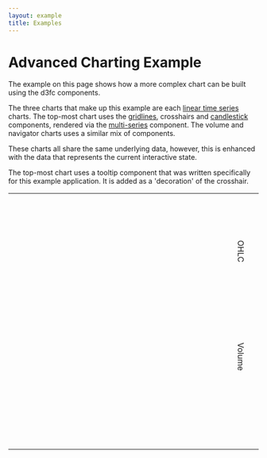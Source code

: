 ```yaml
---
layout: example
title: Examples
---
```

<style>
.main-row>td {
  height: 240px;
}
.volume-row>td {
  height: 160px;
  padding-bottom: 20px;
}
.navigator-row>td {
  height: 80px;
}
.chart {
  width: 640px;
}
svg {
  width: 100%;
  height: 100%;
}
#low-barrel span {
  display:block;
  transform: rotate(90deg);
}


rect.background {
    fill: none;
    stroke: #C0C0C0;
}
.gridlines line {
    stroke: #C0C0C0;
    stroke-width: 0.5px;
}
.candlestick.up rect {
    fill: #fff;
}
.candlestick.down rect {
    fill: #7CB5EC;
}
rect.extent {
    fill: rgba(128, 179, 236, 0.3);
    stroke: #C0C0C0;
    stroke-width: 1px;
}
.line {
    stroke: rgba(128, 179, 236, 1);
    stroke-width: 1px;
}
.area {
    fill: rgba(128, 179, 236, 0.05);
}
.crosshairs .vertical {
    stroke: #C0C0C0;
    stroke-width: 1px;
}
.crosshairs .horizontal {
    display: none;
}
.crosshairs .info {
    font: 10px sans-serif;
}
.crosshairs .info rect {
    fill: rgba(249, 249, 249, 0.85);
    stroke: rgba(124, 181, 236, 1);
    stroke-width: 1px;
}
</style>

<div class="row">
  <div class="col-md-12">
    <h1>Advanced Charting Example</h1>
  </div>
</div>

<div class="row">
  <div class="col-md-4">
    <p>The example on this page shows how a more complex chart can be built using the d3fc components.</p>
    <p>The three charts that make up this example are each <a href="components.html#linearTimeSeries">linear time series</a> charts. The top-most chart uses the <a href="components.html#candlestick">gridlines</a>, crosshairs and <a href="components.html#candlestick">candlestick</a> components, rendered via the <a href="components.html#multi">multi-series</a> component. The volume and navigator charts uses a similar mix of components.</p>
    <p>These charts all share the same underlying data, however, this is enhanced with the data that represents the current interactive state.</p>
    <p>The top-most chart uses a tooltip component that was written specifically for this example application. It is added as a 'decoration' of the crosshair.</p>
  </div>
  <div class="col-md-8">
    <table id="low-barrel">
      <tr class="main-row">
        <td class="chart">
          <svg class="main"></svg>
        </td>
        <td>
          <span>OHLC</span>
        </td>
      </tr>
      <tr class="volume-row">
        <td class="chart">
          <svg class="volume"></svg>
        </td>
        <td>
          <span>Volume</span>
        </td>
      </tr>
      <tr class="navigator-row">
        <td class="chart">
          <svg class="navigator"></svg>
        </td>
        <td></td>
      </tr>
    </table>
  </div>
</div>


<script type="text/javascript">
(function(d3, fc) {
    'use strict';

    // Assigning to fc is nasty but there's not a lot of choice I don't think...
    fc.tooltip = function() {

        var formatters = {
            date: d3.time.format('%A, %b %e, %Y'),
            price: d3.format('.2f'),
            volume: d3.format('0,5p')
        };

        function format(type, value) {
            return formatters[type](value);
        }

        var items = [
            function(d) { return format('date', d.date); },
            function(d) { return 'Open: ' + format('price', d.open); },
            function(d) { return 'High: ' + format('price', d.high); },
            function(d) { return 'Low: ' + format('price', d.low); },
            function(d) { return 'Close: ' + format('price', d.close); },
            function(d) { return 'Volume: ' + format('volume', d.volume); }
        ];

        var tooltip = function(selection) {

            var container = selection.enter()
                .append('g')
                .attr('class', 'info');

            container.append('rect')
                .attr({
                    width: 130,
                    height: 76,
                    fill: 'white'
                });

            container.append('text');

            container = selection.select('g.info')
                .attr('transform', function(d) {
                    var dx = Number(d.x);
                    var x = dx < 150 ? dx + 10 : dx - 150 + 10;
                    return 'translate(' + x + ',' + 10 + ')';
                });

            var tspan = container.select('text')
                .selectAll('tspan')
                .data(items);

            tspan.enter()
                .append('tspan')
                .attr('x', 4)
                .attr('dy', 12);

            tspan.text(function(d) {
                return d(container.datum().datum);
            });
        };

        return tooltip;
    };

})(d3, fc);

(function(d3, fc) {
    'use strict';

    var dataGenerator = fc.data.random.financial()
        .startDate(new Date(2014, 1, 1));

    var container = d3.select('#low-barrel')
        .datum(dataGenerator(250));

    function mainChart(selection) {

        var data = selection.datum();

        var gridlines = fc.annotation.gridline()
            .yTicks(3);

        var candlestick = fc.series.candlestick();

        var crosshairs = fc.tool.crosshair()
            .decorate(fc.tooltip())
            .snap(fc.util.seriesPointSnap(candlestick, data))
            .on('trackingmove.link', render);

        var multi = fc.series.multi()
            .series([gridlines, candlestick, crosshairs])
            .mapping(function(series) {
                switch (series) {
                    case crosshairs:
                        return data.crosshairs;
                    default:
                        return data;
                }
            });

        var chart = fc.chart.linearTimeSeries()
            .xDomain(data.dateDomain)
            .xTicks(0)
            .yDomain(fc.util.extent(data, ['high', 'low']))
            .yNice()
            .yTicks(3)
            .plotArea(multi);

        selection.call(chart);

        var zoom = d3.behavior.zoom()
            .x(chart.xScale())
            .on('zoom', function() {
                data.dateDomain[0] = chart.xDomain()[0];
                data.dateDomain[1] = chart.xDomain()[1];
                render();
            });

        selection.call(zoom);
    }

    function volumeChart(selection) {

        var data = selection.datum();

        var gridlines = fc.annotation.gridline()
            .yTicks(2);

        var bar = fc.series.bar()
            .yValue(function(d) { return d.volume; });

        var crosshairs = fc.tool.crosshair()
            .snap(fc.util.seriesPointSnap(bar, data))
            .on('trackingmove.link', render);

        var volumeExtent = fc.util.extent(data, 'volume');

        var multi = fc.series.multi()
            .series([gridlines, bar, crosshairs])
            .mapping(function(series) {
                switch (series) {
                    case crosshairs:
                        return data.crosshairs;
                    default:
                        return data;
                }
            });

        var chart = fc.chart.linearTimeSeries()
            .xDomain(data.dateDomain)
            .yDomain(volumeExtent)
            .yNice()
            .yTicks(2)
            .plotArea(multi);

        selection.call(chart);
    }

    function navigatorChart(selection) {

        var data = selection.datum();

        var yDomain = fc.util.extent(data, 'close');

        var chart = fc.chart.linearTimeSeries()
            .xDomain(fc.util.extent(data, 'date'))
            .yDomain(yDomain)
            .yNice()
            .xTicks(3)
            .yTicks(0);

        var gridlines = fc.annotation.gridline()
            .xTicks(3)
            .yTicks(0);

        var line = fc.series.line();

        var area = fc.series.area()
            .y0Value(yDomain[0]);

        var brush = d3.svg.brush()
            .on('brush', function() {
                var domain = [brush.extent()[0][0], brush.extent()[1][0]];
                // Scales with a domain delta of 0 === NaN
                if (domain[0] - domain[1] !== 0) {
                    data.dateDomain = domain;
                    render();
                }
            });

        var multi = fc.series.multi()
            .series([gridlines, line, area, brush])
            .mapping(function(series) {
                // Need to set the extent AFTER the scales
                // are set AND their ranges defined
                if (series === brush) {
                    brush.extent([
                        [data.dateDomain[0], chart.yDomain()[0]],
                        [data.dateDomain[1], chart.yDomain()[1]]
                    ]);
                }
                return data;
            });

        chart.plotArea(multi);

        selection.call(chart);
    }

    function render() {
        var data = container.datum();

        // Enhance data with interactive state
        if (data.crosshairs == null) {
            data.crosshairs = [];
        }
        if (data.dateDomain == null) {
            var maxDate = fc.util.extent(container.datum(), 'date')[1];
            var dateScale = d3.time.scale()
                .domain([maxDate - 50 * 24 * 60 * 60 * 1000, maxDate])
                .nice();
            data.dateDomain = dateScale.domain();
        }

        // Calculate visible data for main/volume charts
        var bisector = d3.bisector(function(d) { return d.date; });
        var visibleData = data.slice(
            // Pad and clamp the bisector values to ensure extents can be calculated
            Math.max(0, bisector.left(data, data.dateDomain[0]) - 1),
            Math.min(bisector.right(data, data.dateDomain[1]) + 1, data.length)
        );
        visibleData.dateDomain = data.dateDomain;
        visibleData.crosshairs = data.crosshairs;

        container.select('svg.main')
            .datum(visibleData)
            .call(mainChart);

        container.select('svg.volume')
            .datum(visibleData)
            .call(volumeChart);

        container.select('svg.navigator')
            .call(navigatorChart);
    }

    render();

})(d3, fc);

</script>


